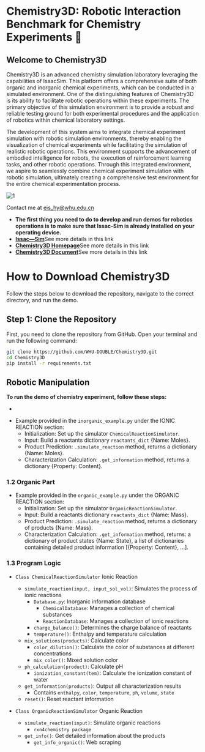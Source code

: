 # Chemistry3D: Robotic Interaction Benchmark for Chemistry Experiments 🧪
## Welcome to Chemistry3D
Chemistry3D is an advanced chemistry simulation laboratory leveraging the capabilities of IsaacSim. This platform offers a comprehensive suite of both organic and inorganic chemical experiments, which can be conducted in a simulated environment. One of the distinguishing features of Chemistry3D is its ability to facilitate robotic operations within these experiments. The primary objective of this simulation environment is to provide a robust and reliable testing ground for both experimental procedures and the application of robotics within chemical laboratory settings.

The development of this system aims to integrate chemical experiment simulation with robotic simulation environments, thereby enabling the visualization of chemical experiments while facilitating the simulation of realistic robotic operations. This environment supports the advancement of embodied intelligence for robots, the execution of reinforcement learning tasks, and other robotic operations. Through this integrated environment, we aspire to seamlessly combine chemical experiment simulation with robotic simulation, ultimately creating a comprehensive test environment for the entire chemical experimentation process.

![1](https://github.com/WHU-DOUBLE/Chemistry3D/assets/106065071/06e68194-f25d-4b9a-8688-0222beef818a)

Contact me at eis_hy@whu.edu.cn

* **The first thing you need to do to develop and run demos for robotics operations is to make sure that Issac-Sim is already installed on your operating device.**
* [**Issac—Sim**](https://docs.omniverse.nvidia.com/isaacsim/latest/index.html)See more details in this link
* [**Chemistry3D Homepage**](https://www.omni-chemistry.com/#/)See more details in this link
* [**Chemistry3D Document**](https://www.omni-chemistry.com/#/)See more details in this link

# How to Download Chemistry3D

Follow the steps below to download the repository, navigate to the correct directory, and run the demo.

## Step 1: Clone the Repository

First, you need to clone the repository from GitHub. Open your terminal and run the following command:

```bash
git clone https://github.com/WHU-DOUBLE/Chemistry3D.git
cd Chemistry3D
pip install -r requirements.txt
```
## Robotic Manipulation
**To run the demo of chemistry experiment, follow these steps:**



* 
- Example provided in the `inorganic_example.py` under the IONIC REACTION section:
  - Initialization: Set up the simulator `ChemicalReactionSimulator`.
  - Input: Build a reactants dictionary `reactants_dict` {Name: Moles}.
  - Product Prediction: `.simulate_reaction` method, returns a dictionary {Name: Moles}.
  - Characterization Calculation: `.get_information` method, returns a dictionary {Property: Content}.

### 1.2 Organic Part

- Example provided in the `organic_example.py` under the ORGANIC REACTION section:
  - Initialization: Set up the simulator `OrganicReactionSimulator`.
  - Input: Build a reactants dictionary `reactants_dict` {Name: Mass}.
  - Product Prediction: `.simulate_reaction` method, returns a dictionary of products {Name: Mass}.
  - Characterization Calculation: `.get_information` method, returns: a dictionary of product states {Name: State}, a list of dictionaries containing detailed product information [{Property: Content}, ...].

### 1.3 Program Logic

- `Class ChemicalReactionSimulator` Ionic Reaction
  - `simulate_reaction(input, input_sol_vol)`: Simulates the process of ionic reactions
    - `Database.py`: Inorganic information database
      - `ChemicalDatabase`: Manages a collection of chemical substances
      - `ReactionDatabase`: Manages a collection of ionic reactions
    - `charge_balance()`: Determines the charge balance of reactants
    - `temperature()`: Enthalpy and temperature calculation
  - `mix_solutions(products)`: Calculate color
    - `color_dilution()`: Calculate the color of substances at different concentrations
    - `mix_color()`: Mixed solution color
  - `ph_calculation(product)`: Calculate pH
    - `ionization_constant(tem)`: Calculate the ionization constant of water
  - `get_information(products)`: Output all characterization results
    - Contains `enthalpy`, `color`, `temperature`, `ph`, `volume`, `state`
  - `reset()`: Reset reactant information

- `Class OrganicReactionSimulator` Organic Reaction
  - `simulate_reaction(input)`: Simulate organic reactions
    - `rxn4chemistry package`
  - `get_info()`: Get detailed information about the products
    - `get_info_organic()`: Web scraping

